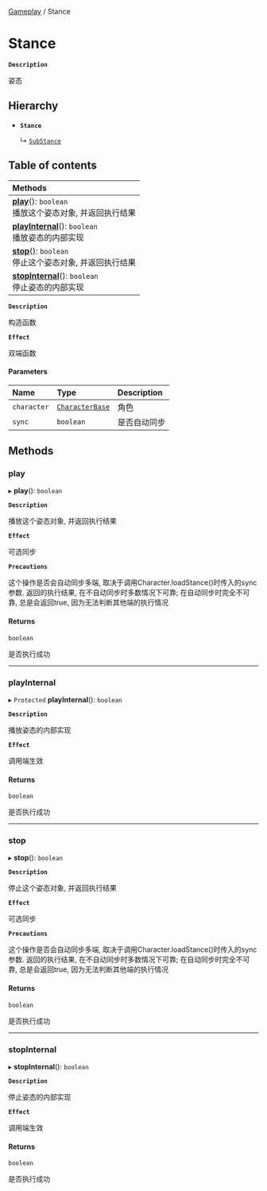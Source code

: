 [Gameplay](../modules/Gameplay.Gameplay.md) / Stance

# Stance <Badge type="tip" text="Class" />

**`Description`**

姿态

## Hierarchy

- **`Stance`**

  ↳ [`SubStance`](Gameplay.Gameplay.SubStance.md)

## Table of contents

| Methods |
| :-----|
| **[play](Gameplay.Gameplay.Stance.md#play)**(): `boolean` <br> 播放这个姿态对象, 并返回执行结果|
| **[playInternal](Gameplay.Gameplay.Stance.md#playinternal)**(): `boolean` <br> 播放姿态的内部实现|
| **[stop](Gameplay.Gameplay.Stance.md#stop)**(): `boolean` <br> 停止这个姿态对象, 并返回执行结果|
| **[stopInternal](Gameplay.Gameplay.Stance.md#stopinternal)**(): `boolean` <br> 停止姿态的内部实现|

**`Description`**

构造函数

**`Effect`**

双端函数

#### Parameters

| Name | Type | Description |
| :------ | :------ | :------ |
| `character` | [`CharacterBase`](Gameplay.Gameplay.CharacterBase.md) | 角色 |
| `sync` | `boolean` | 是否自动同步 |

## Methods

### play

▸ **play**(): `boolean`

**`Description`**

播放这个姿态对象, 并返回执行结果

**`Effect`**

可选同步

**`Precautions`**

这个操作是否会自动同步多端, 取决于调用Character.loadStance()时传入的sync参数.
返回的执行结果, 在不自动同步时多数情况下可靠;
在自动同步时完全不可靠, 总是会返回true, 因为无法判断其他端的执行情况

#### Returns

`boolean`

是否执行成功

___

### playInternal

▸ `Protected` **playInternal**(): `boolean`

**`Description`**

播放姿态的内部实现

**`Effect`**

调用端生效

#### Returns

`boolean`

是否执行成功

___

### stop

▸ **stop**(): `boolean`

**`Description`**

停止这个姿态对象, 并返回执行结果

**`Effect`**

可选同步

**`Precautions`**

这个操作是否会自动同步多端, 取决于调用Character.loadStance()时传入的sync参数.
返回的执行结果, 在不自动同步时多数情况下可靠;
在自动同步时完全不可靠, 总是会返回true, 因为无法判断其他端的执行情况

#### Returns

`boolean`

是否执行成功

___

### stopInternal

▸ **stopInternal**(): `boolean`

**`Description`**

停止姿态的内部实现

**`Effect`**

调用端生效

#### Returns

`boolean`

是否执行成功
